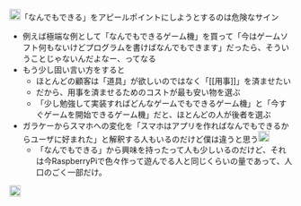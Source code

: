 
<img src='https://scrapbox.io/api/pages/nishio/nishio/icon' alt='nishio.icon' height="19.5"/>「なんでもできる」をアピールポイントにしようとするのは危険なサイン
- 例えば極端な例として「なんでもできるゲーム機」を買って「今はゲームソフト何もないけどプログラムを書けばなんでもできます」だったら、そういうことじゃないんだよなー、ってなる
- もう少し固い言い方をすると
    - ほとんどの顧客は「道具」が欲しいのではなく「[[用事]]」を済ませたい
    - だから、用事を済ませるためのコストが最も安い物を選ぶ
    - 「少し勉強して実装すればどんなゲームでもできるゲーム機」と「今すぐゲームを開始できるゲーム機」だと、ほとんどの人が後者を選ぶ
- ガラケーからスマホへの変化を「スマホはアプリを作ればなんでもできるからユーザに好まれた」と解釈する人もいるのだけど僕は違うと思う<img src='https://scrapbox.io/api/pages/nishio/nishio/icon' alt='nishio.icon' height="19.5"/>
    - 「なんでもできる」から興味を持ったって人も少しいるのだけど、それは今RaspberryPiで色々作って遊んでる人と同じくらいの量であって、人口のごく一部だけ。

<img src='https://scrapbox.io/api/pages/nishio/mitoujr2021/icon' alt='mitoujr2021.icon' height="19.5"/>
